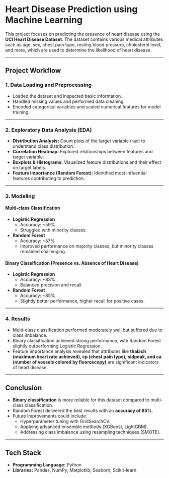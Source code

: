 # Heart Disease Prediction using Machine Learning

This project focuses on predicting the presence of heart disease using the **UCI Heart Disease Dataset**. The dataset contains various medical attributes such as age, sex, chest pain type, resting blood pressure, cholesterol level, and more, which are used to determine the likelihood of heart disease.

---

## Project Workflow

### 1. Data Loading and Preprocessing
- Loaded the dataset and inspected basic information.
- Handled missing values and performed data cleaning.
- Encoded categorical variables and scaled numerical features for model training.

---

### 2. Exploratory Data Analysis (EDA)
- **Distribution Analysis:** Count plots of the target variable (`num`) to understand class distribution.
- **Correlation Heatmap:** Explored relationships between features and target variable.
- **Boxplots & Histograms:** Visualized feature distributions and their effect on target labels.
- **Feature Importance (Random Forest):** Identified most influential features contributing to prediction.

---

### 3. Modeling

#### Multi-class Classification
- **Logistic Regression**
  - Accuracy: ~59%
  - Struggled with minority classes.
- **Random Forest**
  - Accuracy: ~57%
  - Improved performance on majority classes, but minority classes remained challenging.

#### Binary Classification (Presence vs. Absence of Heart Disease)
- **Logistic Regression**
  - Accuracy: ~83%
  - Balanced precision and recall.
- **Random Forest**
  - Accuracy: ~85%
  - Slightly better performance, higher recall for positive cases.

---

### 4. Results
- Multi-class classification performed moderately well but suffered due to class imbalance.
- Binary classification achieved strong performance, with Random Forest slightly outperforming Logistic Regression.
- Feature importance analysis revealed that attributes like **thalach (maximum heart rate achieved), cp (chest pain type), oldpeak, and ca (number of vessels colored by fluoroscopy)** are significant indicators of heart disease.

---

## Conclusion
- **Binary classification** is more reliable for this dataset compared to multi-class classification.
- Random Forest delivered the best results with an **accuracy of 85%**.
- Future improvements could include:
  - Hyperparameter tuning with GridSearchCV.
  - Applying advanced ensemble methods (XGBoost, LightGBM).
  - Addressing class imbalance using resampling techniques (SMOTE).

---

## Tech Stack
- **Programming Language:** Python  
- **Libraries:** Pandas, NumPy, Matplotlib, Seaborn, Scikit-learn  
